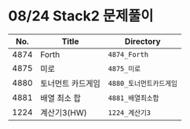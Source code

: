 
# 08/24 Stack2 문제풀이

| No.  | Title             | Directory               |
| ---- | ----------------- | ----------------------- |
| 4874 | Forth             | `4874_Forth`            |
| 4875 | 미로              | `4875_미로`             |
| 4880 | 토너먼트 카드게임 | `4880_토너먼트카드게임` |
| 4881 | 배열 최소 합      | `4881_배열최소합`       |
| 1224 | 계산기3(HW)       | `1224_계산기3`          |

